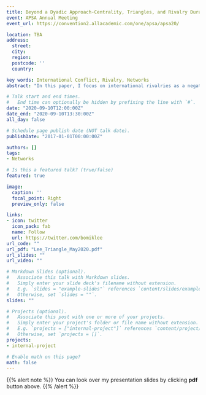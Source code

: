 ```yaml
---
title: Beyond a Dyadic Approach-Centrality, Triangles, and Rivalry Duration
event: APSA Annual Meeting
event_url: https://convention2.allacademic.com/one/apsa/apsa20/

location: TBA
address:
  street: 
  city: 
  region: 
  postcode: ''
  country: 

key words: International Conflict, Rivalry, Networks
abstract: "In this paper, I focus on international rivalries as a negative tie network and apply network concepts to models, particularly, centralities and triangles. Specifically, centrality can provide information about how vulnerable one state is in the rivalry network. On the other hand, one state within a rivalry triangle which consists of three rivalry relationships, can change its relationship with one of its rivals because the imbalanced triangle is not strategically beneficial for it. I employ the Cox duration models including negative centrality and triangle terms, and compare the results."

# Talk start and end times.
#   End time can optionally be hidden by prefixing the line with `#`.
date: "2020-09-10T12:00:00Z"
date_end: "2020-09-10T13:30:00Z"
all_day: false

# Schedule page publish date (NOT talk date).
publishDate: "2017-01-01T00:00:00Z"

authors: []
tags: 
- Networks

# Is this a featured talk? (true/false)
featured: true

image:
  caption: ''
  focal_point: Right
  preview_only: false

links:
- icon: twitter
  icon_pack: fab
  name: Follow
  url: https://twitter.com/bomiklee
url_code: ""
url_pdf: "Lee_Triangle_May2020.pdf"
url_slides: ""
url_video: ""

# Markdown Slides (optional).
#   Associate this talk with Markdown slides.
#   Simply enter your slide deck's filename without extension.
#   E.g. `slides = "example-slides"` references `content/slides/example-slides.md`.
#   Otherwise, set `slides = ""`.
slides: ""

# Projects (optional).
#   Associate this post with one or more of your projects.
#   Simply enter your project's folder or file name without extension.
#   E.g. `projects = ["internal-project"]` references `content/project/deep-learning/index.md`.
#   Otherwise, set `projects = []`.
projects:
- internal-project

# Enable math on this page?
math: false
---
```


{{% alert note %}}
You can look over my presentation slides by clicking **pdf** button above.
{{% /alert %}}

